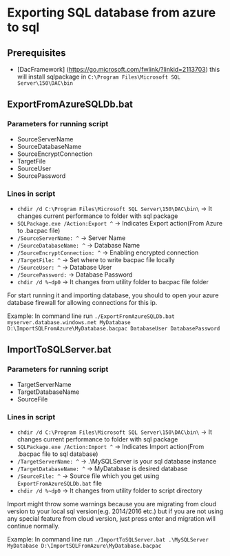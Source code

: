 # Exporting SQL database from azure to sql

## Prerequisites
- [DacFramework] (https://go.microsoft.com/fwlink/?linkid=2113703) this will install sqlpackage in `C:\Program Files\Microsoft SQL Server\150\DAC\bin`

## ExportFromAzureSQLDb.bat

### Parameters for running script

- SourceServerName
- SourceDatabaseName
- SourceEncryptConnection
- TargetFile
- SourceUser
- SourcePassword

### Lines in script
- `chdir /d C:\Program Files\Microsoft SQL Server\150\DAC\bin\` -> It changes current performance to folder with sql package
- `SQLPackage.exe /Action:Export ^` -> Indicates Export action(From Azure to .bacpac file)
- `/SourceServerName: ^` -> Server Name
- `/SourceDatabaseName: ^` -> Database Name
- `/SourceEncryptConnection: ^` -> Enabling encrypted connection
- `/TargetFile: ^` -> Set where to write bacpac file locally
- `/SourceUser: ^` -> Database User
- `/SourcePassword:` -> Database Password
- `chdir /d %~dp0` -> It changes from utility folder to bacpac file folder


For start running it and importing database, you should to open your azure database firewall for allowing connections for this ip.

Example:
In command line run
`./ExportFromAzureSQLDb.bat myserver.database.windows.net MyDatabase D:\ImportSQLFromAzure\MyDatabase.bacpac DatabaseUser DatabasePassword`

## ImportToSQLServer.bat

### Parameters for running script

- TargetServerName
- TargetDatabaseName
- SourceFile

### Lines in script
- `chdir /d C:\Program Files\Microsoft SQL Server\150\DAC\bin\` -> It changes current performance to folder with sql package
- `SQLPackage.exe /Action:Import ^` -> Indicates Import action(From .bacpac file to sql database)
- `/TargetServerName: ^` -> .\MySQLServer is your sql database instance
- `/TargetDatabaseName: ^` -> MyDatabase is desired database
- `/SourceFile: ^` -> Source file which you get using `ExportFromAzureSQLDb.bat` file
- `chdir /d %~dp0` -> It changes from utility folder to script directory

Import might throw some warnings because you are migrating from cloud version to your local sql version(e.g. 2014/2016 etc.) but if you are not using any special feature from cloud version, just press enter and migration will continue normally.

Example:
In command line run
`./ImportToSQLServer.bat .\MySQLServer MyDatabase D:\ImportSQLFromAzure\MyDatabase.bacpac`

